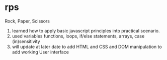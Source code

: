 # rps
Rock, Paper, Scissors


1. learned how to apply basic javascript principles into practical scenario.
2. used variables functions, loops, if/else statements, arrays, case (in)sensitivity 
3. will update at later date to add HTML and CSS and DOM manipulation to add working User interface